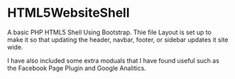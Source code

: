 # HTML5WebsiteShell
A basic PHP HTML5 Shell Using Bootstrap.  Thie file Layout is set up to make it so that updating the header, navbar, footer, or sidebar updates it site wide.

I have also included some extra moduals that I have found useful such as the Facebook Page Plugin and Google Analitics.

